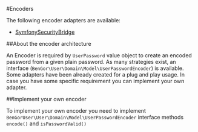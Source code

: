#Encoders

The following encoder adapters are available:

* [SymfonySecurityBridge](https://github.com/BenGorUser/SymfonySecurityBridge)

##About the encoder architecture

An Encoder is required by `UserPassword` value object to create an encoded password from a given plain password. As many
strategies exist, an interface (`BenGor\User\Domain\Model\UserPasswordEncoder`) is available. Some adapters have been
already created for a plug and play usage. In case you have some specific requirement you can implement your own adapter.

##Implement your own encoder

To implement your own encoder you need to implement `BenGorUser\User\Domain\Model\UserPasswordEncoder` interface methods
`encode()` and `isPasswordValid()`
